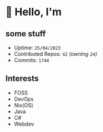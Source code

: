 # 👋 Hello, I'm 

## some stuff

- Uptime: `25/04/2023`
- Contributed Repos: `42` *(owning `24`)*
- Commits: `1744`

## Interests

- FOSS
- DevOps
- Nix(OS)
- Java
- C#
- Webdev
